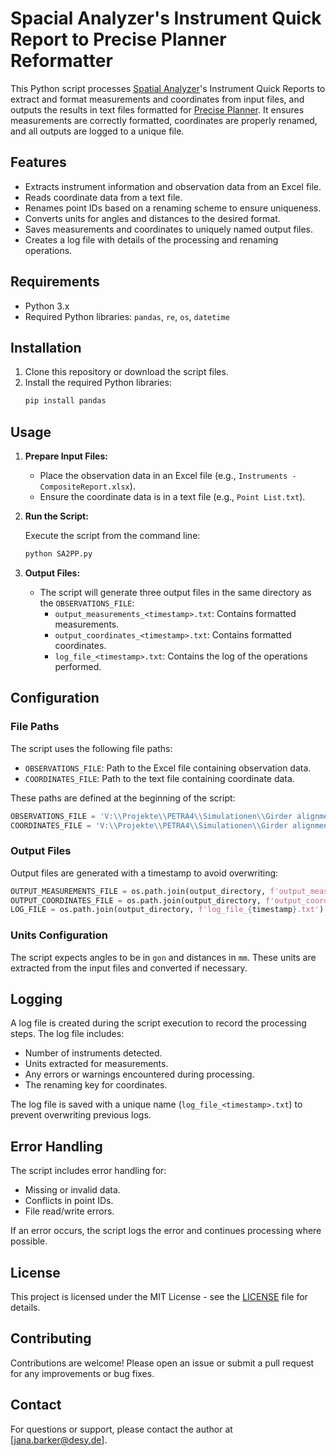# Spacial Analyzer's Instrument Quick Report to Precise Planner Reformatter

This Python script processes [Spatial Analyzer](https://www.kinematics.com/spatialanalyzer/)'s Instrument Quick Reports to extract and format measurements and coordinates from input files, and outputs the results in text files formatted for [Precise Planner](https://k154.fsv.cvut.cz/~stroner/PPlanner/). It ensures measurements are correctly formatted, coordinates are properly renamed, and all outputs are logged to a unique file.


## Features

- Extracts instrument information and observation data from an Excel file.
- Reads coordinate data from a text file.
- Renames point IDs based on a renaming scheme to ensure uniqueness.
- Converts units for angles and distances to the desired format.
- Saves measurements and coordinates to uniquely named output files.
- Creates a log file with details of the processing and renaming operations.

## Requirements

- Python 3.x
- Required Python libraries: `pandas`, `re`, `os`, `datetime`

## Installation

1. Clone this repository or download the script files.
2. Install the required Python libraries:
    ```bash
   pip install pandas
   ```

## Usage

1. **Prepare Input Files:**
   - Place the observation data in an Excel file (e.g., `Instruments - CompositeReport.xlsx`).
   - Ensure the coordinate data is in a text file (e.g., `Point List.txt`).

2. **Run the Script:**

   Execute the script from the command line:
   ```bash
   python SA2PP.py
   ```

3. **Output Files:**
   - The script will generate three output files in the same directory as the `OBSERVATIONS_FILE`:
     - `output_measurements_<timestamp>.txt`: Contains formatted measurements.
     - `output_coordinates_<timestamp>.txt`: Contains formatted coordinates.
     - `log_file_<timestamp>.txt`: Contains the log of the operations performed.

## Configuration

### File Paths

The script uses the following file paths:

- `OBSERVATIONS_FILE`: Path to the Excel file containing observation data.
- `COORDINATES_FILE`: Path to the text file containing coordinate data.

These paths are defined at the beginning of the script:
```python
OBSERVATIONS_FILE = 'V:\\Projekte\\PETRA4\\Simulationen\\Girder alignment\\Instruments - CompositeReport.xlsx'
COORDINATES_FILE = 'V:\\Projekte\\PETRA4\\Simulationen\\Girder alignment\\Point List.txt'
```

### Output Files

Output files are generated with a timestamp to avoid overwriting:
```python
OUTPUT_MEASUREMENTS_FILE = os.path.join(output_directory, f'output_measurements_{timestamp}.txt')
OUTPUT_COORDINATES_FILE = os.path.join(output_directory, f'output_coordinates_{timestamp}.txt')
LOG_FILE = os.path.join(output_directory, f'log_file_{timestamp}.txt')
```

### Units Configuration

The script expects angles to be in `gon` and distances in `mm`. These units are extracted from the input files and converted if necessary.

## Logging

A log file is created during the script execution to record the processing steps. The log file includes:

- Number of instruments detected.
- Units extracted for measurements.
- Any errors or warnings encountered during processing.
- The renaming key for coordinates.

The log file is saved with a unique name (`log_file_<timestamp>.txt`) to prevent overwriting previous logs.

## Error Handling

The script includes error handling for:

- Missing or invalid data.
- Conflicts in point IDs.
- File read/write errors.

If an error occurs, the script logs the error and continues processing where possible.

## License

This project is licensed under the MIT License - see the [LICENSE](LICENSE) file for details.

## Contributing

Contributions are welcome! Please open an issue or submit a pull request for any improvements or bug fixes.

## Contact

For questions or support, please contact the author at [jana.barker@desy.de].
